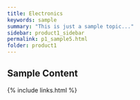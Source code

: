 ```yaml
---
title: Electronics
keywords: sample
summary: "This is just a sample topic..."
sidebar: product1_sidebar
permalink: p1_sample5.html
folder: product1
---
```


## Sample Content

{% include links.html %}

